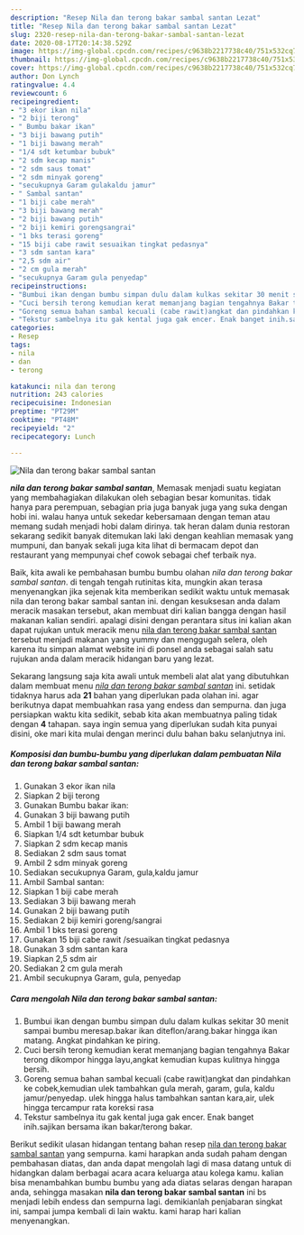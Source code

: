 ```yaml
---
description: "Resep Nila dan terong bakar sambal santan Lezat"
title: "Resep Nila dan terong bakar sambal santan Lezat"
slug: 2320-resep-nila-dan-terong-bakar-sambal-santan-lezat
date: 2020-08-17T20:14:38.529Z
image: https://img-global.cpcdn.com/recipes/c9638b2217738c40/751x532cq70/nila-dan-terong-bakar-sambal-santan-foto-resep-utama.jpg
thumbnail: https://img-global.cpcdn.com/recipes/c9638b2217738c40/751x532cq70/nila-dan-terong-bakar-sambal-santan-foto-resep-utama.jpg
cover: https://img-global.cpcdn.com/recipes/c9638b2217738c40/751x532cq70/nila-dan-terong-bakar-sambal-santan-foto-resep-utama.jpg
author: Don Lynch
ratingvalue: 4.4
reviewcount: 6
recipeingredient:
- "3 ekor ikan nila"
- "2 biji terong"
- " Bumbu bakar ikan"
- "3 biji bawang putih"
- "1 biji bawang merah"
- "1/4 sdt ketumbar bubuk"
- "2 sdm kecap manis"
- "2 sdm saus tomat"
- "2 sdm minyak goreng"
- "secukupnya Garam gulakaldu jamur"
- " Sambal santan"
- "1 biji cabe merah"
- "3 biji bawang merah"
- "2 biji bawang putih"
- "2 biji kemiri gorengsangrai"
- "1 bks terasi goreng"
- "15 biji cabe rawit sesuaikan tingkat pedasnya"
- "3 sdm santan kara"
- "2,5 sdm air"
- "2 cm gula merah"
- "secukupnya Garam gula penyedap"
recipeinstructions:
- "Bumbui ikan dengan bumbu simpan dulu dalam kulkas sekitar 30 menit sampai bumbu meresap.bakar ikan diteflon/arang.bakar hingga ikan matang. Angkat pindahkan ke piring."
- "Cuci bersih terong kemudian kerat memanjang bagian tengahnya Bakar terong dikompor hingga layu,angkat kemudian kupas kulitnya hingga bersih."
- "Goreng semua bahan sambal kecuali (cabe rawit)angkat dan pindahkan ke cobek,kemudian ulek tambahkan gula merah, garam, gula, kaldu jamur/penyedap. ulek hingga halus tambahkan santan kara,air, ulek hingga tercampur rata koreksi rasa"
- "Tekstur sambelnya itu gak kental juga gak encer. Enak banget inih.sajikan bersama ikan bakar/terong bakar."
categories:
- Resep
tags:
- nila
- dan
- terong

katakunci: nila dan terong 
nutrition: 243 calories
recipecuisine: Indonesian
preptime: "PT29M"
cooktime: "PT48M"
recipeyield: "2"
recipecategory: Lunch

---
```



![Nila dan terong bakar sambal santan](https://img-global.cpcdn.com/recipes/c9638b2217738c40/751x532cq70/nila-dan-terong-bakar-sambal-santan-foto-resep-utama.jpg)

<b><i>nila dan terong bakar sambal santan</i></b>, Memasak menjadi suatu kegiatan yang membahagiakan dilakukan oleh sebagian besar komunitas. tidak hanya para perempuan, sebagian pria juga banyak juga yang suka dengan hobi ini. walau hanya untuk sekedar kebersamaan dengan teman atau memang sudah menjadi hobi dalam dirinya. tak heran dalam dunia restoran sekarang sedikit banyak ditemukan laki laki dengan keahlian memasak yang mumpuni, dan banyak sekali juga kita lihat di bermacam depot dan restaurant yang mempunyai chef cowok sebagai chef terbaik nya.

Baik, kita awali ke pembahasan bumbu bumbu olahan <i>nila dan terong bakar sambal santan</i>. di tengah tengah rutinitas kita, mungkin akan terasa menyenangkan jika sejenak kita memberikan sedikit waktu untuk memasak nila dan terong bakar sambal santan ini. dengan kesuksesan anda dalam meracik masakan tersebut, akan membuat diri kalian bangga dengan hasil makanan kalian sendiri. apalagi disini dengan perantara situs ini kalian akan dapat rujukan untuk meracik menu <u>nila dan terong bakar sambal santan</u> tersebut menjadi makanan yang yummy dan menggugah selera, oleh karena itu simpan alamat website ini di ponsel anda sebagai salah satu rujukan anda dalam meracik hidangan baru yang lezat.




Sekarang langsung saja kita awali untuk membeli alat alat yang dibutuhkan dalam membuat menu <u><i>nila dan terong bakar sambal santan</i></u> ini. setidak tidaknya harus ada <b>21</b> bahan yang diperlukan pada olahan ini. agar berikutnya dapat membuahkan rasa yang endess dan sempurna. dan juga persiapkan waktu kita sedikit, sebab kita akan membuatnya paling tidak dengan <b>4</b> tahapan. saya ingin semua yang diperlukan sudah kita punyai disini, oke mari kita mulai dengan merinci dulu bahan baku selanjutnya ini.

<!--inarticleads1-->

##### Komposisi dan bumbu-bumbu yang diperlukan dalam pembuatan Nila dan terong bakar sambal santan:

1. Gunakan 3 ekor ikan nila
1. Siapkan 2 biji terong
1. Gunakan  Bumbu bakar ikan:
1. Gunakan 3 biji bawang putih
1. Ambil 1 biji bawang merah
1. Siapkan 1/4 sdt ketumbar bubuk
1. Siapkan 2 sdm kecap manis
1. Sediakan 2 sdm saus tomat
1. Ambil 2 sdm minyak goreng
1. Sediakan secukupnya Garam, gula,kaldu jamur
1. Ambil  Sambal santan:
1. Siapkan 1 biji cabe merah
1. Sediakan 3 biji bawang merah
1. Gunakan 2 biji bawang putih
1. Sediakan 2 biji kemiri goreng/sangrai
1. Ambil 1 bks terasi goreng
1. Gunakan 15 biji cabe rawit /sesuaikan tingkat pedasnya
1. Gunakan 3 sdm santan kara
1. Siapkan 2,5 sdm air
1. Sediakan 2 cm gula merah
1. Ambil secukupnya Garam, gula, penyedap




<!--inarticleads2-->

##### Cara mengolah Nila dan terong bakar sambal santan:

1. Bumbui ikan dengan bumbu simpan dulu dalam kulkas sekitar 30 menit sampai bumbu meresap.bakar ikan diteflon/arang.bakar hingga ikan matang. Angkat pindahkan ke piring.
1. Cuci bersih terong kemudian kerat memanjang bagian tengahnya Bakar terong dikompor hingga layu,angkat kemudian kupas kulitnya hingga bersih.
1. Goreng semua bahan sambal kecuali (cabe rawit)angkat dan pindahkan ke cobek,kemudian ulek tambahkan gula merah, garam, gula, kaldu jamur/penyedap. ulek hingga halus tambahkan santan kara,air, ulek hingga tercampur rata koreksi rasa
1. Tekstur sambelnya itu gak kental juga gak encer. Enak banget inih.sajikan bersama ikan bakar/terong bakar.




Berikut sedikit ulasan hidangan tentang bahan resep <u>nila dan terong bakar sambal santan</u> yang sempurna. kami harapkan anda sudah paham dengan pembahasan diatas, dan anda dapat mengolah lagi di masa datang untuk di hidangkan dalam berbagai acara acara keluarga atau kolega kamu. kalian bisa menambahkan bumbu bumbu yang ada diatas selaras dengan harapan anda, sehingga masakan <b>nila dan terong bakar sambal santan</b> ini bs menjadi lebih endess dan sempurna lagi. demikianlah penjabaran singkat ini, sampai jumpa kembali di lain waktu. kami harap hari kalian menyenangkan.

